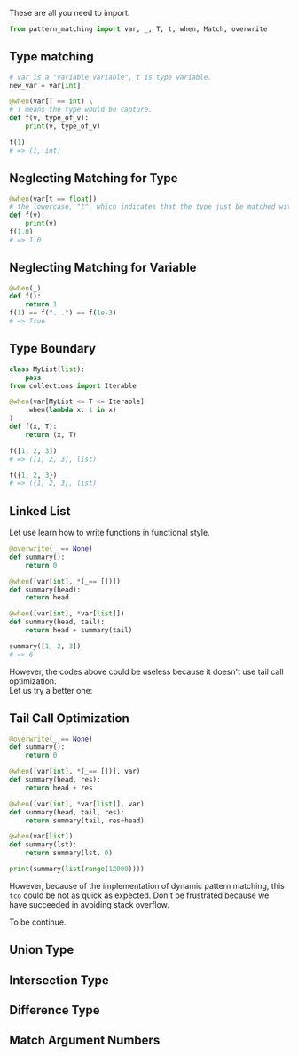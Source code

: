 These are all you need to import.
```python
from pattern_matching import var, _, T, t, when, Match, overwrite
```

## Type matching
```python
# var is a "variable variable", t is type variable. 
new_var = var[int]

@when(var[T == int) \
# T means the type would be capture.
def f(v, type_of_v):
    print(v, type_of_v)

f(1) 
# => (1, int)
```

## Neglecting Matching for Type

```python
@when(var[t == float]) 
# the lowercase, "t", which indicates that the type just be matched without capture.
def f(v):
    print(v)
f(1.0)
# => 1.0
```

## Neglecting Matching for Variable

```python
@when(_)
def f():
    return 1
f(1) == f("...") == f(1e-3)
# => True
```

## Type Boundary

```python
class MyList(list):
    pass
from collections import Iterable

@when(var[MyList <= T <= Iterable]
    .when(lambda x: 1 in x)
)
def f(x, T):
    return (x, T)

f([1, 2, 3])
# => ([1, 2, 3], list)

f({1, 2, 3})
# => ({1, 2, 3}, list)
```

## Linked List

Let use learn how to write functions in functional style.

```python
@overwrite(_ == None)
def summary():
    return 0

@when([var[int], *(_== [])])
def summary(head):
    return head

@when([var[int], *var[list]])
def summary(head, tail):
    return head + summary(tail)

summary([1, 2, 3])
# => 6

```
However, the codes above could be useless because it doesn't use tail call optimization.  
Let us try a better one:

## Tail Call Optimization

```python
@overwrite(_ == None)
def summary():
    return 0

@when([var[int], *(_== [])], var)
def summary(head, res):
    return head + res

@when([var[int], *var[list]], var)
def summary(head, tail, res):
    return summary(tail, res+head)

@when(var[list])
def summary(lst):
    return summary(lst, 0)

print(summary(list(range(12000))))
```

However, because of the implementation of dynamic pattern matching, this `tco` could be not as quick as expected. Don't be frustrated because we have succeeded in avoiding stack overflow.


To be continue.

## Union Type

## Intersection Type

## Difference Type

## Match Argument Numbers








